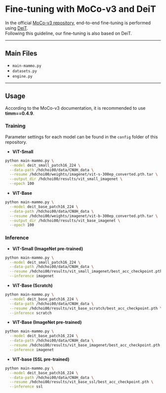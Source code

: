 # Fine-tuning with MoCo-v3 and DeiT

In the official [MoCo-v3 repository](https://github.com/facebookresearch/moco-v3), end-to-end fine-tuning is performed using [DeiT](https://github.com/facebookresearch/deit).  
Following this guideline, our fine-tuning is also based on DeiT.

---

## Main Files
- `main-mammo.py`
- `datasets.py`
- `engine.py`

---

## Usage

According to the MoCo-v3 documentation, it is recommended to use **timm==0.4.9**.

### Training

Parameter settings for each model can be found in the `config` folder of this repository.

- **ViT-Small**
```bash
python main-mammo.py \
  --model deit_small_patch16_224 \
  --data-path /hdchoi00/data/CNUH_data \
  --resume /hdchoi00/weights/imagenet/vit-s-300ep_converted.pth.tar \
  --output_dir /hdchoi00/results/vit_small_imagenet \
  --epoch 100
```
- **ViT-Base**
```bash
python main-mammo.py \
  --model deit_base_patch16_224 \
  --data-path /hdchoi00/data/CNUH_data \
  --resume /hdchoi00/weights/imagenet/vit-b-300ep_converted.pth.tar \
  --output_dir /hdchoi00/results/vit_base_imagenet \
  --epoch 100
```

### Inference

- **ViT-Small (ImageNet pre-trained)**
```bash
python main-mammo.py \
  --model deit_small_patch16_224 \
  --data-path /hdchoi00/data/CNUH_data \
  --resume /hdchoi00/results/vit_small_imagenet/best_acc_checkpoint.pth \
  --inference imagenet
```

- **ViT-Base (Scratch)**
```bash
python main-mammo.py \
  --model deit_base_patch16_224 \
  --data-path /hdchoi00/data/CNUH_data \
  --resume /hdchoi00/results/vit_base_scratch/best_acc_checkpoint.pth \
  --inference scratch
```

- **ViT-Base (ImageNet pre-trained)**
```bash
python main-mammo.py \
  --model deit_base_patch16_224 \
  --data-path /hdchoi00/data/CNUH_data \
  --resume /hdchoi00/results/vit_base_imagenet/best_acc_checkpoint.pth \
  --inference imagenet
```

- **ViT-base (SSL pre-trained)**
```bash
python main-mammo.py \
  --model deit_base_patch16_224 \
  --data-path /hdchoi00/data/CNUH_data \
  --resume /hdchoi00/results/vit_base_ssl/best_acc_checkpoint.pth \
  --inference ssl
